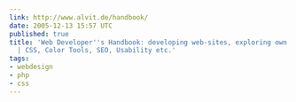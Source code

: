 ```yaml
---
link: http://www.alvit.de/handbook/
date: 2005-12-13 15:57 UTC
published: true
title: 'Web Developer''s Handbook: developing web-sites, exploring own imagination
  | CSS, Color Tools, SEO, Usability etc.'
tags:
- webdesign
- php
- css
---
```



